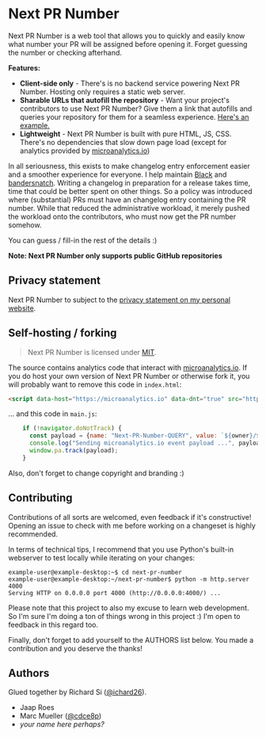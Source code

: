 # Next PR Number

Next PR Number is a web tool that allows you to quickly and easily know what number
your PR will be assigned before opening it. Forget guessing the number or checking
afterhand.

**Features:**

- **Client-side only** - There's is no backend service powering Next PR Number. Hosting
  only requires a static web server.
- **Sharable URLs that autofill the repository** - Want your project's contributors to
  use Next PR Number? Give them a link that autofills and queries your repository for
  them for a seamless experience. [Here's an example.][example]
- **Lightweight** - Next PR Number is built with pure HTML, JS, CSS. There's no
  dependencies that slow down page load (except for analytics provided by [microanalytics.io])

In all seriousness, this exists to make changelog entry enforcement easier
and a smoother experience for everyone. I help maintain [Black] and [bandersnatch].
Writing a changelog in preparation for a release takes time, time that could be better
spent on other things. So a policy was introduced where (substantial) PRs must have an
changelog entry containing the PR number. While that reduced the administrative workload,
it merely pushed the workload onto the contributors, who must now get the PR number
somehow.

You can guess / fill-in the rest of the details :)

**Note: Next PR Number only supports public GitHub repositories**

## Privacy statement

Next PR Number to subject to the [privacy statement on my personal website][privacy].

## Self-hosting / forking

> Next PR Number is licensed under [MIT](./LICENSE.txt).

The source contains analytics code that interact with [microanalytics.io]. If you do host
your own version of Next PR Number or otherwise fork it, you will probably want to remove
this code in `index.html`:

```html
<script data-host="https://microanalytics.io" data-dnt="true" src="https://microanalytics.io/js/script.js" id="ZwSg9rf6GA" async="" defer=""></script>
```

... and this code in `main.js`:

```js
    if (!navigator.doNotTrack) {
      const payload = {name: "Next-PR-Number-QUERY", value: `${owner}/${name}`};
      console.log("Sending microanalytics.io event payload ...", payload);
      window.pa.track(payload);
    }
```

Also, don't forget to change copyright and branding :)

## Contributing

Contributions of all sorts are welcomed, even feedback if it's constructive! Opening
an issue to check with me before working on a changeset is highly recommended.

In terms of technical tips, I recommend that you use Python's built-in webserver to test
locally while iterating on your changes:

```console
example-user@example-desktop:~$ cd next-pr-number
example-user@example-desktop:~/next-pr-number$ python -m http.server 4000
Serving HTTP on 0.0.0.0 port 4000 (http://0.0.0.0:4000/) ...
```

Please note that this project to also my excuse to learn web development. So I'm sure
I'm doing a ton of things wrong in this project :) I'm open to feedback in this regard
too.

Finally, don't forget to add yourself to the AUTHORS list below. You made a contribution
and you deserve the thanks!

## Authors

Glued together by Richard Si ([@ichard26](https://github.com/ichard26)).

- Jaap Roes
- Marc Mueller ([@cdce8p](https://github.com/cdce8p))
- *your name here perhaps?*

[bandersnatch]: https://github.com/pypa/bandersnatch
[black]: https://github.com/psf/black
[example]: https://ichard26.github.io/next-pr-number/?owner=psf&name=black
[microanalytics.io]: https://microanalytics.io/
[privacy]: https://ichard26.github.io/privacy/

